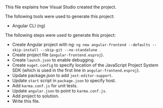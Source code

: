 This file explains how Visual Studio created the project.

The following tools were used to generate this project:
- Angular CLI (ng)

The following steps were used to generate this project:
- Create Angular project with ng: `ng new angular-frontend --defaults --skip-install --skip-git --no-standalone `.
- Create project file (`angular-frontend.esproj`).
- Create `launch.json` to enable debugging.
- Create `nuget.config` to specify location of the JavaScript Project System SDK (which is used in the first line in `angular-frontend.esproj`).
- Update package.json to add `jest-editor-support`.
- Update `start` script in `package.json` to specify host.
- Add `karma.conf.js` for unit tests.
- Update `angular.json` to point to `karma.conf.js`.
- Add project to solution.
- Write this file.
